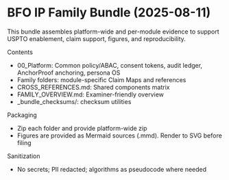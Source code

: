 # BFO IP Family Bundle (2025-08-11)

This bundle assembles platform-wide and per-module evidence to support USPTO enablement, claim support, figures, and reproducibility.

Contents
- 00_Platform: Common policy/ABAC, consent tokens, audit ledger, AnchorProof anchoring, persona OS
- Family folders: module-specific Claim Maps and references
- CROSS_REFERENCES.md: Shared components matrix
- FAMILY_OVERVIEW.md: Examiner-friendly overview
- _bundle_checksums/: checksum utilities

Packaging
- Zip each folder and provide platform-wide zip
- Figures are provided as Mermaid sources (.mmd). Render to SVG before filing

Sanitization
- No secrets; PII redacted; algorithms as pseudocode where needed
